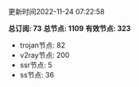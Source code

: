 更新时间2022-11-24 07:22:58

**总订阅: 73**
**总节点: 1109**
**有效节点: 323**
- trojan节点: 82
- v2ray节点: 200
- ssr节点: 5
- ss节点: 36
